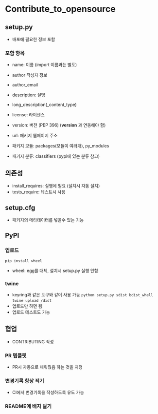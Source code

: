 # Contribute_to_opensource

## setup.py
* 배포에 필요한 정보 포함

### 포함 항목
* name: 이름 (import 이름과는 별도)
* author 작성자 정보
* author_email
* description: 설명
* long_description(_content_type)
* license: 라이센스
* version: 버전 (PEP 396) (__version__ 과 연동해야 함)
* url: 패키지 웹페이지 주소


* 패키지 모듈: packages(모듈이 여러개), py_modules
* 패키지 분류: classifiers (pypi에 있는 분류 참고)

## 의존성
* install_requires: 실행에 필요 (설치시 자동 설치)
* tests_require: 테스트시 사용

## setup.cfg
* 패키지의 메타데이터를 넣을수 있는 기능

## PyPI

### 업로드
`pip install wheel`
* wheel: egg를 대체, 설치시 setup.py 실행 안함

### twine
* keyring과 같은 도구와 같이 사용 가능
`python setup.py sdist bdist_whell`
`twine upload /dist`
* 업로드만 하면 됨
* 업로드 테스트도 가능

## 협업
* CONTRIBUTING 작성

### PR 템플릿
* PR시 자동으로 채워줬음 하는 것을 지정

### 변경기록 항상 적기
* CI에서 변경기록을 작성하도록 유도 가능

### README에 배지 달기
